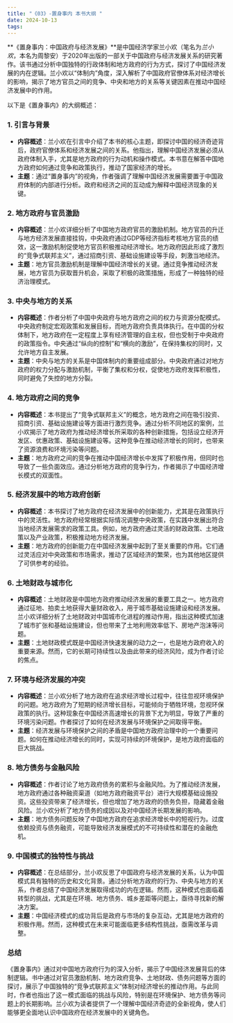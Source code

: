 ```yaml
---
title: "《03》-置身事内 本书大纲 "
date: 2024-10-13
tags: 
---
```

**《置身事内：中国政府与经济发展》**是中国经济学家兰小欢（笔名为*兰小欢*，本名为周黎安）于2020年出版的一部关于中国政府与经济发展关系的研究著作。该书通过分析中国独特的行政体制和地方政府的行为方式，探讨了中国经济发展的内在逻辑。兰小欢以“体制内”角度，深入解析了中国政府官僚体系对经济增长的影响，揭示了地方官员之间的竞争、中央和地方的关系等关键因素在推动中国经济发展中的作用。

以下是《置身事内》的大纲概述：

### 1. **引言与背景**
- **内容概述**：兰小欢在引言中介绍了本书的核心主题，即探讨中国的经济奇迹背后，政府官僚体系和经济发展之间的关系。他指出，理解中国经济发展必须从政府体制入手，尤其是地方政府的行为动机和操作模式。本书意在解答中国地方政府如何通过竞争和政策执行，推动了国家经济的增长。
- **主题**：通过“置身事内”的视角，作者强调了理解中国经济发展需要置于中国政府体制的内部进行分析。政府和经济之间的互动成为解释中国经济现象的关键。

### 2. **地方政府与官员激励**
- **内容概述**：兰小欢详细分析了中国地方政府官员的激励机制。地方官员的升迁与地方经济发展直接挂钩，中央政府通过GDP等经济指标考核地方官员的绩效，这一激励机制促使地方官员积极推动经济增长。地方政府因此形成了激烈的“竞争式联邦主义”，通过招商引资、基础设施建设等手段，刺激当地经济。
- **主题**：地方官员激励机制是理解中国经济增长的关键。通过竞争推动经济发展，地方官员为获取晋升机会，采取了积极的政策措施，形成了一种独特的经济治理模式。

### 3. **中央与地方的关系**
- **内容概述**：作者分析了中国中央政府与地方政府之间的权力与资源分配模式。中央政府制定宏观政策和发展目标，而地方政府负责具体执行。在中国的分权体制下，地方政府在一定程度上享有经济管理的自主权，但也受制于中央政府的政策指令。中央通过“纵向的控制”和“横向的激励”，在保持集权的同时，又允许地方自主发展。
- **主题**：中央与地方的关系是中国体制内的重要组成部分。中央政府通过对地方政府的权力分配与激励机制，平衡了集权和分权，促使地方政府发挥积极性，同时避免了失控的地方分裂。

### 4. **地方政府之间的竞争**
- **内容概述**：本书提出了“竞争式联邦主义”的概念，地方政府之间在吸引投资、招商引资、基础设施建设等方面进行激烈竞争。通过分析不同地区的案例，兰小欢揭示了地方政府为推动经济增长所采取的各种创新措施，包括设立经济开发区、优惠政策、基础设施建设等。这种竞争在推动经济增长的同时，也带来了资源浪费和环境污染等问题。
- **主题**：地方政府之间的竞争在推动中国经济增长中发挥了积极作用，但同时也导致了一些负面效应。通过分析地方政府的竞争行为，作者揭示了中国经济增长模式的双面性。

### 5. **经济发展中的地方政府创新**
- **内容概述**：本书探讨了地方政府在经济发展中的创新能力，尤其是在政策执行中的灵活性。地方政府经常根据实际情况调整中央政策，在实践中发展出符合当地经济发展需求的政策工具。例如，地方政府通过灵活的财政政策、土地政策以及产业政策，积极推动地方经济发展。
- **主题**：地方政府的创新能力在中国经济发展中起到了至关重要的作用。它们通过灵活应对中央政策和市场需求，推动了区域经济的繁荣，也为其他地区提供了可供参考的经验。

### 6. **土地财政与城市化**
- **内容概述**：土地财政是中国地方政府推动经济发展的重要工具之一。地方政府通过征地、拍卖土地获得大量财政收入，用于城市基础设施建设和经济发展。兰小欢详细分析了土地财政对中国城市化进程的推动作用，指出这种模式加速了城市扩张和基础设施建设，但也带来了土地利用效率低下、房地产泡沫等问题。
- **主题**：土地财政模式既是中国经济快速发展的动力之一，也是地方政府收入的重要来源。然而，它的长期可持续性以及由此带来的经济风险，成为作者讨论的焦点。

### 7. **环境与经济发展的冲突**
- **内容概述**：兰小欢分析了地方政府在追求经济增长过程中，往往忽视环境保护的问题。地方政府为了短期的经济增长目标，可能倾向于牺牲环境，忽视环保政策的执行。这种现象在中国经济高速增长的背景下尤为明显，导致了严重的环境污染问题。作者探讨了如何在经济发展与环境保护之间取得平衡。
- **主题**：经济发展与环境保护之间的矛盾是中国地方政府治理中的一个重要问题。如何在推动经济增长的同时，实现可持续的环境保护，是地方政府面临的巨大挑战。

### 8. **地方债务与金融风险**
- **内容概述**：作者讨论了地方政府债务的累积与金融风险。为了推动经济发展，地方政府通过各种融资渠道（如地方政府融资平台）进行大规模基础设施投资。这些投资带来了经济增长，但也增加了地方政府的债务负担，隐藏着金融风险。兰小欢分析了地方债务的成因以及对中国经济长期发展的影响。
- **主题**：地方债务问题反映了中国地方政府在追求经济增长中的短视行为。过度依赖投资与债务融资，可能导致经济发展模式的不可持续性和潜在的金融危机。

### 9. **中国模式的独特性与挑战**
- **内容概述**：在总结部分，兰小欢反思了中国政府与经济发展的关系，认为中国模式具有独特的历史和文化背景。通过分析地方政府的行为、中央与地方的关系，作者总结了中国经济发展取得成功的内在逻辑。然而，这种模式也面临着转型的挑战，尤其是在环境、地方债务、城乡差距等问题上，亟待寻找新的解决方案。
- **主题**：中国经济模式的成功背后是政府与市场的复杂互动，尤其是地方政府的积极作用。然而，这种模式在未来可能面临更多结构性挑战，亟需改革与调整。

### **总结**
《置身事内》通过对中国地方政府行为的深入分析，揭示了中国经济发展背后的体制逻辑。书中通过对官员激励机制、地方政府竞争、土地财政、债务问题等方面的探讨，展示了中国独特的“竞争式联邦主义”体制对经济增长的推动作用。与此同时，作者也指出了这一模式面临的挑战与风险，特别是在环境保护、地方债务等问题上的长期影响。兰小欢为读者提供了一个理解中国经济奇迹的全新视角，使人们能够更全面地认识中国政府在经济发展中的关键角色。
